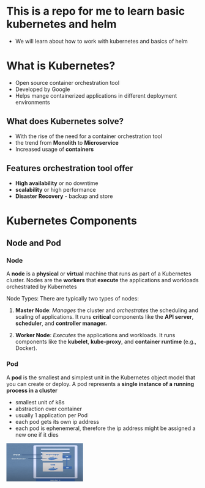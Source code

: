 # This is a repo for me to learn basic kubernetes and helm

- We will learn about how to work with kubernetes and basics of helm

# What is Kubernetes?
- Open source container orchestration tool
- Developed by Google
- Helps mange containerized applications in different deployment environments

## What does Kubernetes solve?
- With the rise of the need for a container orchestration tool
- the trend from **Monolith** to **Microservice**
- Increased usage of **containers**

## Features orchestration tool offer
- **High availability** or no downtime
- **scalability** or high performance
- **Disaster Recovery** - backup and store

# Kubernetes Components

## Node and Pod

### Node

A **node** is a **physical** or **virtual** machine that runs as part of a Kubernetes cluster. Nodes are the **workers** that **execute** the applications and workloads orchestrated by Kubernetes

Node Types: There are typically two types of nodes:

1. **Master Node**: *Manages* the cluster and *orchestrates* the scheduling and scaling of applications. It runs **critical** components like the **API server**, **scheduler**, and **controller manager.**

2. **Worker Node**: *Executes* the applications and workloads. It runs components like the **kubelet**, **kube-proxy**, and **container runtime** (e.g., Docker).

### Pod

A **pod** is the smallest and simplest unit in the Kubernetes object model that you can create or deploy. A pod represents a **single instance of a running process in a cluster**

- smallest unit of k8s
- abstraction over container
- usually 1 application per Pod
- each pod gets its own ip address
- each pod is ephenemeral, therefore the ip address might be assigned a new one if it dies

<img src="./image//sample-node-pod.png" alt="Example Image" height="100" width="200" />